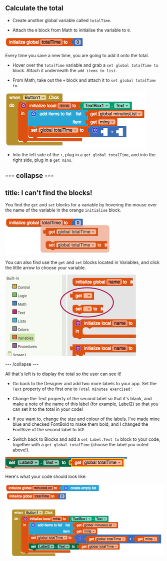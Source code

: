 ## Calculate the total

+ Create another global variable called `totalTime`.

+ Attach the `0` block from Math to initialise the variable to `0`.

![](images/s4TotalTimeInit.png)

Every time you save a new time, you are going to add it onto the total.

+ Hover over the `totalTime` variable and grab a `set global totalTime to` block. Attach it underneath the `add items to list`.

+ From Math, take out the `+` block and attach it to `set global totalTime to`.

![](images/s4PlusBlock.png)

+ Into the left side of the `+`, plug in a `get global totalTime`, and into the right side, plug in a `get mins`. 

--- collapse ---
---
title: I can't find the blocks!
---

You find the `get` and `set` blocks for a variable by hovering the mouse over the name of the variable in the orange `initialise` block.

![](images/s4BlocksForVar.png)

You can also find use the `get` and `set` blocks located in Variables, and click the little arrow to choose your variable.

![](images/s4GetSetBlank.png)

--- /collapse ---

All that's left is to display the total so the user can see it!

+ Go back to the Designer and add two more labels to your app. Set the `Text` property of the first one to `Total minutes exercised:`

+ Change the Text property of the second label so that it's blank, and make a note of the name of this label (for example, Label2) so that you can set it to the total in your code!

+ If you want to, change the size and colour of the labels. I've made mine blue and checked FontBold to make them bold, and I changed the FontSize of the second label to 50!

+ Switch back to Blocks and add a `set Label.Text to` block to your code, together with a `get global totalTime` (choose the label you noted above!).

![](images/s4DisplayTotalTime.png)

Here's what your code should look like:

![](images/s4DisplayTotalCode.png)